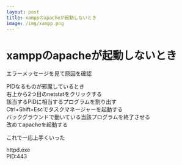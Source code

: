 ```yaml
---
layout: post
title: xamppのapacheが起動しないとき
image: /img/xampp.png
---
```


# xamppのapacheが起動しないとき

エラーメッセージを見て原因を確認

PIDなるものが邪魔しているとき   
右上から2つ目のnetstatをクリックする   
該当するPIDに相当するプログラムを割り出す   
Ctrl+Shift+Escでタスクマネージャーを起動する   
バックグラウンドで動いている当該プログラムを終了させる   
改めてapacheを起動する   

これで一応上手くいった   

httpd.exe   
PID:443   
